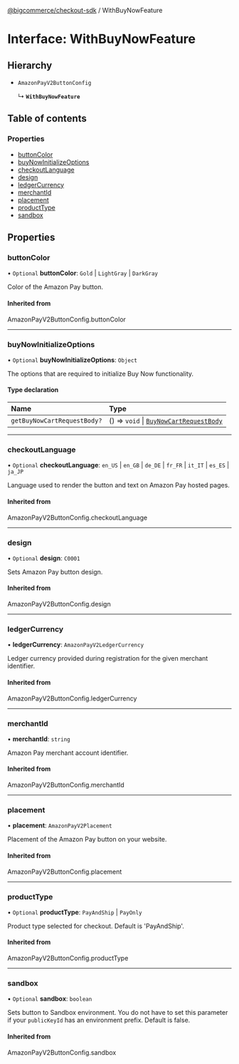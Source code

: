 [@bigcommerce/checkout-sdk](../README.md) / WithBuyNowFeature

# Interface: WithBuyNowFeature

## Hierarchy

- `AmazonPayV2ButtonConfig`

  ↳ **`WithBuyNowFeature`**

## Table of contents

### Properties

- [buttonColor](WithBuyNowFeature.md#buttoncolor)
- [buyNowInitializeOptions](WithBuyNowFeature.md#buynowinitializeoptions)
- [checkoutLanguage](WithBuyNowFeature.md#checkoutlanguage)
- [design](WithBuyNowFeature.md#design)
- [ledgerCurrency](WithBuyNowFeature.md#ledgercurrency)
- [merchantId](WithBuyNowFeature.md#merchantid)
- [placement](WithBuyNowFeature.md#placement)
- [productType](WithBuyNowFeature.md#producttype)
- [sandbox](WithBuyNowFeature.md#sandbox)

## Properties

### buttonColor

• `Optional` **buttonColor**: `Gold` \| `LightGray` \| `DarkGray`

Color of the Amazon Pay button.

#### Inherited from

AmazonPayV2ButtonConfig.buttonColor

___

### buyNowInitializeOptions

• `Optional` **buyNowInitializeOptions**: `Object`

The options that are required to initialize Buy Now functionality.

#### Type declaration

| Name | Type |
| :------ | :------ |
| `getBuyNowCartRequestBody?` | () => `void` \| [`BuyNowCartRequestBody`](BuyNowCartRequestBody.md) |

___

### checkoutLanguage

• `Optional` **checkoutLanguage**: `en_US` \| `en_GB` \| `de_DE` \| `fr_FR` \| `it_IT` \| `es_ES` \| `ja_JP`

Language used to render the button and text on Amazon Pay hosted pages.

#### Inherited from

AmazonPayV2ButtonConfig.checkoutLanguage

___

### design

• `Optional` **design**: `C0001`

Sets Amazon Pay button design.

#### Inherited from

AmazonPayV2ButtonConfig.design

___

### ledgerCurrency

• **ledgerCurrency**: `AmazonPayV2LedgerCurrency`

Ledger currency provided during registration for the given merchant identifier.

#### Inherited from

AmazonPayV2ButtonConfig.ledgerCurrency

___

### merchantId

• **merchantId**: `string`

Amazon Pay merchant account identifier.

#### Inherited from

AmazonPayV2ButtonConfig.merchantId

___

### placement

• **placement**: `AmazonPayV2Placement`

Placement of the Amazon Pay button on your website.

#### Inherited from

AmazonPayV2ButtonConfig.placement

___

### productType

• `Optional` **productType**: `PayAndShip` \| `PayOnly`

Product type selected for checkout. Default is 'PayAndShip'.

#### Inherited from

AmazonPayV2ButtonConfig.productType

___

### sandbox

• `Optional` **sandbox**: `boolean`

Sets button to Sandbox environment. You do not have to set this parameter
if your `publicKeyId` has an environment prefix. Default is false.

#### Inherited from

AmazonPayV2ButtonConfig.sandbox
